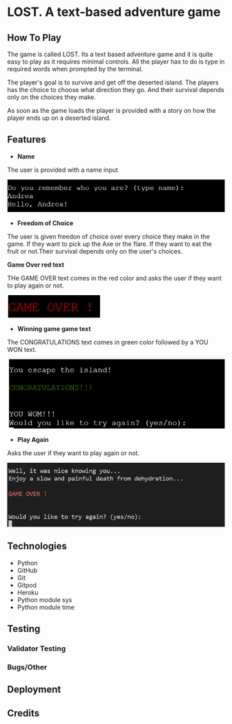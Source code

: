 # LOST. A text-based adventure game

## How To Play

The game is called LOST.
Its a text based adventure game and it is quite easy to play as it requires minimal controls. All the player has to do is type in required words when prompted by the terminal.

The player's goal is to survive and get off the deserted island. The players has the choice to choose what direction they go. And their survival depends only on the choices they make.

As soon as the game loads the player is provided with a story on how the player ends up on a deserted island. 

## Features 
- __Name__ 

The user is provided with a name input 

![Alt text](Docs/name-input.PNG)


- __Freedom of Choice__

The user is given freedon of choice over every choice they make in the game. If they want to pick up the Axe or the flare. If they want to eat the fruit or not.Their survival depends only on the user's choices.

__Game Over red text__

THe GAME OVER text comes in the red color and asks the user if they want to play again or not.

![Alt text](Docs/red-game%20over.PNG)

- __Winning game game text__

The CONGRATULATIONS text comes in green color followed by a YOU WON text.

![Alt text](Docs/escape%20green%20Congrats.PNG)

- __Play Again__

Asks the user if they want to play again or not.

![Alt text](Docs/play%20again.PNG)

## Technologies
- Python
- GitHub
- Git
- Gitpod
- Heroku
- Python module sys
- Python module time


## Testing 



### Validator Testing 



### Bugs/Other



## Deployment




## Credits 

 